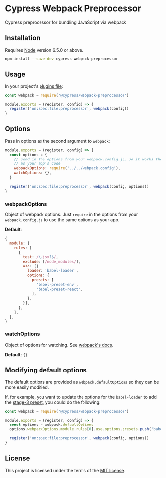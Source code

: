 # Cypress Webpack Preprocessor

Cypress preprocessor for bundling JavaScript via webpack

## Installation

Requires [Node](https://nodejs.org/en/) version 6.5.0 or above.

```sh
npm install --save-dev cypress-webpack-preprocessor
```

## Usage

In your project's [plugins file](https://on.cypress.io/guides/guides/plugins.html):

```javascript
const webpack = require('@cypress/webpack-preprocessor')

module.exports = (register, config) => {
  register('on:spec:file:preprocessor', webpack(config))
}
```

## Options

Pass in options as the second argument to `webpack`:

```javascript
module.exports = (register, config) => {
  const options = {
    // send in the options from your webpack.config.js, so it works the same
    // as your app's code
    webpackOptions: require('../../webpack.config'),
    watchOptions: {},
  }

  register('on:spec:file:preprocessor', webpack(config, options))
}
```

### webpackOptions

Object of webpack options. Just `require` in the options from your `webpack.config.js` to use the same options as your app.

**Default**:

```javascript
{
  module: {
    rules: [
      {
        test: /\.jsx?$/,
        exclude: [/node_modules/],
        use: [{
          loader: 'babel-loader',
          options: {
            presets: [
              'babel-preset-env',
              'babel-preset-react',
            ],
          },
        }],
      },
    ],
  },
}
```

### watchOptions

Object of options for watching. See [webpack's docs](https://webpack.github.io/docs/node.js-api.html#compiler).

**Default**: `{}`

## Modifying default options

The default options are provided as `webpack.defaultOptions` so they can be more easily modified.

If, for example, you want to update the options for the `babel-loader` to add the [stage-3 preset](https://babeljs.io/docs/plugins/preset-stage-3/), you could do the following:

```javascript
const webpack = require('@cypress/webpack-preprocessor')

module.exports = (register, config) => {
  const options = webpack.defaultOptions
  options.webpackOptions.module.rules[0].use.options.presets.push('babel-preset-stage-3')

  register('on:spec:file:preprocessor', webpack(config, options))
}
```

## License

This project is licensed under the terms of the [MIT license](/LICENSE.md).
